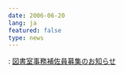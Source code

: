 ```yaml
---
date: 2006-06-20
lang: ja
featured: false
type: news
---
```

: <a href="news-2007/060620kobo.html">図書室事務補佐員募集のお知らせ</a>
